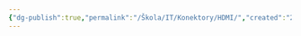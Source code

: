 ```yaml
---
{"dg-publish":true,"permalink":"/Škola/IT/Konektory/HDMI/","created":"2024-03-12T13:55:08.697+01:00","updated":"2024-03-13T18:12:38.926+01:00"}
---
```


